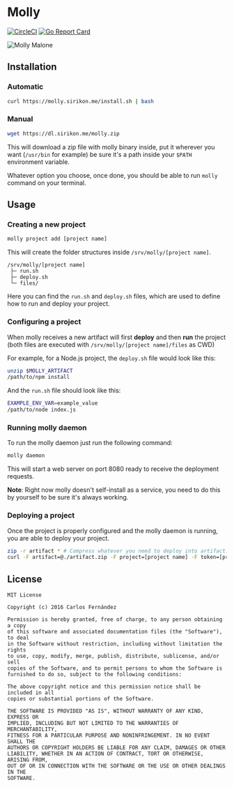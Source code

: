 # Molly #

[![CircleCI](https://circleci.com/gh/Sirikon/molly.svg?style=shield)](https://circleci.com/gh/Sirikon/molly)
[![Go Report Card](https://goreportcard.com/badge/github.com/sirikon/molly)](https://goreportcard.com/report/github.com/sirikon/molly)

![Molly Malone](http://i.imgur.com/vpbfqlb.jpg)

## Installation ##

### Automatic ###

```bash
curl https://molly.sirikon.me/install.sh | bash
```
### Manual ###

```bash
wget https://dl.sirikon.me/molly.zip
```

This will download a zip file with molly binary inside,
put it wherever you want (`/usr/bin` for example) be sure it's
a path inside your `$PATH` environment variable.

Whatever option you choose, once done, you should be able to run `molly`
command on your terminal.

## Usage ##

### Creating a new project ###

```bash
molly project add [project name]
```

This will create the folder structures inside `/srv/molly/[project name]`.

```
/srv/molly/[project name]
 ├─ run.sh
 ├─ deploy.sh
 └─ files/
```

Here you
can find the `run.sh` and `deploy.sh` files, which are used to define how
to run and deploy your project.

### Configuring a project ###

When molly receives a new artifact will first __deploy__ and then __run__
the project (both files are executed with `/srv/molly/[project name]/files`
as CWD)

For example, for a Node.js project, the `deploy.sh` file would look like this:

```bash
unzip $MOLLY_ARTIFACT
/path/to/npm install
```

And the `run.sh` file should look like this:

```bash
EXAMPLE_ENV_VAR=example_value
/path/to/node index.js
```

### Running molly daemon ###

To run the molly daemon just run the following command:

```bash
molly daemon
```

This will start a web server on port 8080 ready to receive the deployment requests.

__Note__: Right now molly doesn't self-install as a service, you need
to do this by yourself to be sure it's always working.

### Deploying a project ###

Once the project is properly configured and the molly daemon is running, you are able to deploy
your project.

```bash
zip -r artifact * # Compress whatever you need to deploy into artifact.zip
curl -F artifact=@./artifact.zip -F project=[project name] -F token=[project token] "http://yourserver.com:8080/deploy"
```

## License ##

```
MIT License

Copyright (c) 2016 Carlos Fernández

Permission is hereby granted, free of charge, to any person obtaining a copy
of this software and associated documentation files (the "Software"), to deal
in the Software without restriction, including without limitation the rights
to use, copy, modify, merge, publish, distribute, sublicense, and/or sell
copies of the Software, and to permit persons to whom the Software is
furnished to do so, subject to the following conditions:

The above copyright notice and this permission notice shall be included in all
copies or substantial portions of the Software.

THE SOFTWARE IS PROVIDED "AS IS", WITHOUT WARRANTY OF ANY KIND, EXPRESS OR
IMPLIED, INCLUDING BUT NOT LIMITED TO THE WARRANTIES OF MERCHANTABILITY,
FITNESS FOR A PARTICULAR PURPOSE AND NONINFRINGEMENT. IN NO EVENT SHALL THE
AUTHORS OR COPYRIGHT HOLDERS BE LIABLE FOR ANY CLAIM, DAMAGES OR OTHER
LIABILITY, WHETHER IN AN ACTION OF CONTRACT, TORT OR OTHERWISE, ARISING FROM,
OUT OF OR IN CONNECTION WITH THE SOFTWARE OR THE USE OR OTHER DEALINGS IN THE
SOFTWARE.
```
